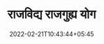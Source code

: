 ---
title: "राजविद्य राजगुह्य योग
"
date: 2022-02-21T10:43:44+05:45
book:
    toc_page: false
    menu : geeta_menu
---